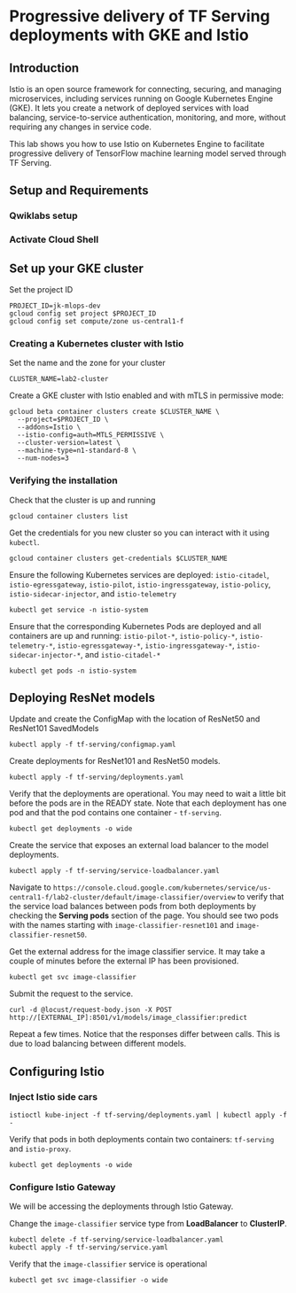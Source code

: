 # Progressive delivery of TF Serving deployments  with GKE and Istio

## Introduction

Istio is an open source framework for connecting, securing, and managing microservices, including services running on Google Kubernetes Engine (GKE). It lets you create a network of deployed services with load balancing, service-to-service authentication, monitoring, and more, without requiring any changes in service code.

This lab shows you how to use Istio on Kubernetes Engine to facilitate progressive delivery of TensorFlow machine learning model served through TF Serving.




## Setup and Requirements

### Qwiklabs setup

### Activate Cloud Shell

## Set up your GKE cluster


Set the project ID

```
PROJECT_ID=jk-mlops-dev
gcloud config set project $PROJECT_ID
gcloud config set compute/zone us-central1-f
```

### Creating a Kubernetes cluster with Istio

Set the name and the zone for your cluster

```
CLUSTER_NAME=lab2-cluster
```

Create a GKE cluster with Istio enabled and with mTLS in permissive mode:

```
gcloud beta container clusters create $CLUSTER_NAME \
  --project=$PROJECT_ID \
  --addons=Istio \
  --istio-config=auth=MTLS_PERMISSIVE \
  --cluster-version=latest \
  --machine-type=n1-standard-8 \
  --num-nodes=3 

```

### Verifying the installation

Check that the cluster is up and running

```
gcloud container clusters list
```

Get the credentials for you new cluster so you can interact with it using `kubectl`.

```
gcloud container clusters get-credentials $CLUSTER_NAME
```

Ensure the following Kubernetes services are deployed: `istio-citadel`, `istio-egressgateway`, `istio-pilot`, `istio-ingressgateway`, `istio-policy`, `istio-sidecar-injector`, and `istio-telemetry`

```
kubectl get service -n istio-system
```

Ensure that the corresponding Kubernetes Pods are deployed and all containers are up and running: `istio-pilot-*`, `istio-policy-*`, `istio-telemetry-*`, `istio-egressgateway-*`, `istio-ingressgateway-*`, `istio-sidecar-injector-*`, and `istio-citadel-*`

```
kubectl get pods -n istio-system
```

## Deploying ResNet models

Update and create the ConfigMap with the location of ResNet50 and ResNet101 SavedModels

```
kubectl apply -f tf-serving/configmap.yaml
```

Create deployments for ResNet101 and ResNet50 models.

```
kubectl apply -f tf-serving/deployments.yaml
```

Verify that the deployments are operational. You may need to wait a little bit before the pods are in the READY state. Note that each deployment has one pod and that the pod contains one container - `tf-serving`.

```
kubectl get deployments -o wide
```

Create the service that exposes an external load balancer to the model deployments.

```
kubectl apply -f tf-serving/service-loadbalancer.yaml
```

Navigate to `https://console.cloud.google.com/kubernetes/service/us-central1-f/lab2-cluster/default/image-classifier/overview` to verify that the service load balances between pods from both deployments by checking the **Serving pods** section of the page. You should see two pods with the names starting with `image-classifier-resnet101` and `image-classifier-resnet50`.


Get the external address for the image classifier service. It may take a couple of minutes before the external IP has been provisioned.

```
kubectl get svc image-classifier
```

Submit the request to the service.


```
curl -d @locust/request-body.json -X POST http://[EXTERNAL_IP]:8501/v1/models/image_classifier:predict
```


Repeat a few times. Notice that the responses differ between calls. This is due to load balancing between different models.

## Configuring Istio

### Inject Istio side cars 

```
istioctl kube-inject -f tf-serving/deployments.yaml | kubectl apply -f -
```

Verify that pods in both deployments contain two containers: `tf-serving` and `istio-proxy`.

```
kubectl get deployments -o wide
```


### Configure Istio Gateway

We will be accessing the deployments through Istio Gateway.

Change the `image-classifier` service type from **LoadBalancer** to **ClusterIP**.


```
kubectl delete -f tf-serving/service-loadbalancer.yaml
kubectl apply -f tf-serving/service.yaml
```

Verify that the `image-classifier` service is operational

```
kubectl get svc image-classifier -o wide
```






